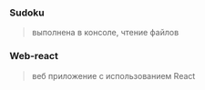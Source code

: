 ### Sudoku 
> выполнена в консоле, чтение файлов       
### Web-react
> веб приложение с использованием React

